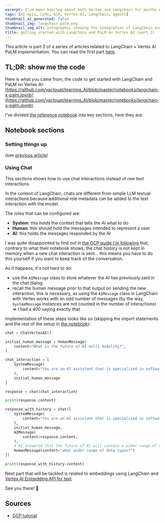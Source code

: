 ```yaml
---
excerpt: I've been hearing about both Vertex and Langchain for months now, it's about time I test drive it! 🚘 This is the part 2 of this experiment, in which I play with chat interactions.
tags: [AI-apis, LLMs, GCP, Vertex-AI, LangChain, agents]
thumbnail_ai_generated: false
thumbnail_img: langchain_palm.png
thumbnail_img_alt: infographic showing the integration of LangChain and PaLM with Vertex AI
title: getting started with LangChain and PaLM on Vertex AI (part 2)
---
```


This article is part 2 of a series of articles related to LangChain + Vertex AI PaLM implementation. You can read the first part [here](https://yactouat.com/posts/langchain-palm-getting-started-1/).

## TL;DR: show me the code

Here is what you came from, the code to get started with LangChain and PaLM on Vertex AI: [https://github.com/yactouat/learning_AI/blob/master/notebooks/langchain-x-palm.ipynb](https://github.com/yactouat/learning_AI/blob/master/notebooks/langchain-x-palm.ipynb). 

I've divided [the reference notebook](https://github.com/yactouat/learning_AI/blob/master/notebooks/langchain-x-palm.ipynb) into key sections, here they are:

## Notebook sections

### Setting things up

(see [previous article](https://yactouat.com/posts/langchain-palm-getting-started-1/))

### Using Chat

This sections shows how to use chat interactions instead of raw text interactions.

In the context of LangChain, chats are different from simple LLM textual interactions because additional role metadata can be added to the text interaction with the model.

The roles that can be configured are:

- **System**: this holds the context that tells the AI what to do
- **Human**: this should hold the messages intended  to represent a user
- **AI**: this holds the messages responded by the AI

I was quite disappointed to find out in [the GCP guide I'm following](https://github.com/GoogleCloudPlatform/generative-ai/blob/main/language/orchestration/langchain/intro_langchain_palm_api.ipynb) that, contrary to what their notebook shows, the chat history is not kept in memory when a new chat interaction is sent... this means you have to do this yourself if you want to keep track of the conversation.

As it happens, it's not hard to do:

- use the `AIMessage` class to store whatever the AI has previously said in the chat dialog
- recall the human message prior to that output on sending the new interaction, this is necessary, as using the `AIMessage` class in LangChain with Vertex works with an odd number of messages (by the way, `SystemMessage` instances are not counted in the number of interactions) => I had a 400 saying exactly that

Implementation of these steps looks like so (skipping the import statements and the rest of the setup in [the notebook](https://yactouat.com/posts/langchain-palm-getting-started-1/)):

```python
chat = ChatVertexAI()

initial_human_message = HumanMessage(
    content="What is the future of AI multi modality?",
)

chat_interaction = [
    SystemMessage(
        content="You are an AI assistant that is specialized in software enginering and in machine learning. Your answers are two short sentences long maximum.",
    ),
    initial_human_message
]

response = chat(chat_interaction)

print(response.content)

response_with_history = chat([
    SystemMessage(
        content="You are an AI assistant that is specialized in software enginering and in machine learning. Your answers are two short sentences long maximum.",
    ),
    initial_human_message,
    AIMessage(
        content=response.content,
    ),
    # AI answered that the future of AI will contain a wider range of data types as inputs
    HumanMessage(content="what wider range of data types?")
])

print(response_with_history.content)
```

Next part that will be tackled is related to embeddings using LangChain and [Vertex AI Embedding API for text](https://cloud.google.com/vertex-ai/docs/generative-ai/embeddings/get-text-embeddings).

See you there! 👋

## Sources

- [GCP tutorial](https://github.com/GoogleCloudPlatform/generative-ai/blob/main/language/orchestration/langchain/intro_langchain_palm_api.ipynb)